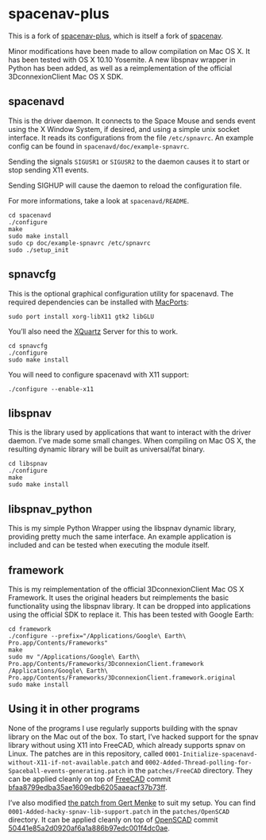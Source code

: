 # spacenav-plus

This is a fork of [spacenav-plus](https://github.com/BenBergman/spacenav-plus), which is itself a fork of [spacenav](http://spacenav.sourceforge.net).

Minor modifications have been made to allow compilation on Mac OS X. It has been tested with OS X 10.10 Yosemite. A new libspnav wrapper in Python has been added, as well as a reimplementation of the official 3DconnexionClient Mac OS X SDK.

## spacenavd

This is the driver daemon. It connects to the Space Mouse and sends event using the X Window System, if desired, and using a simple unix socket interface. It reads its configurations from the file `/etc/spnavrc`. An example config can be found in `spacenavd/doc/example-spnavrc`.

Sending the signals `SIGUSR1` or `SIGUSR2` to the daemon causes it to start or stop sending X11 events.

Sending SIGHUP will cause the daemon to reload the configuration file.

For more informations, take a look at `spacenavd/README`.

    cd spacenavd
    ./configure
    make
    sudo make install
    sudo cp doc/example-spnavrc /etc/spnavrc
    sudo ./setup_init

## spnavcfg

This is the optional graphical configuration utility for spacenavd. The required dependencies can be installed with [MacPorts](https://www.macports.org):

    sudo port install xorg-libX11 gtk2 libGLU

You’ll also need the [XQuartz](http://www.xquartz.org) Server for this to work.

    cd spnavcfg
    ./configure
    sudo make install

You will need to configure spacenavd with X11 support:

    ./configure --enable-x11

## libspnav

This is the library used by applications that want to interact with the driver daemon. I've made some small changes. When compiling on Mac OS X, the resulting dynamic library will be built as universal/fat binary.

    cd libspnav
    ./configure
    make
    sudo make install

## libspnav_python

This is my simple Python Wrapper using the libspnav dynamic library, providing pretty much the same interface. An example application is included and can be tested when executing the module itself.

## framework

This is my reimplementation of the official 3DconnexionClient Mac OS X Framework. It uses the original headers but reimplements the basic functionality using the libspnav library. It can be dropped into applications using the official SDK to replace it. This has been tested with Google Earth:

    cd framework
    ./configure --prefix="/Applications/Google\ Earth\ Pro.app/Contents/Frameworks"
    make
    sudo mv "/Applications/Google\ Earth\ Pro.app/Contents/Frameworks/3DconnexionClient.framework /Applications/Google\ Earth\ Pro.app/Contents/Frameworks/3DconnexionClient.framework.original
    sudo make install

## Using it in other programs

None of the programs I use regularly supports building with the spnav library on the Mac out of the box. To start, I’ve hacked support for the spnav library without using X11 into FreeCAD, which already supports spnav on Linux. The patches are in this repository, called `0001-Initialize-spacenavd-without-X11-if-not-available.patch` and `0002-Added-Thread-polling-for-Spaceball-events-generating.patch` in the `patches/FreeCAD` directory. They can be applied cleanly on top of [FreeCAD](https://github.com/FreeCAD/FreeCAD) commit [bfaa8799edba35ae1609edb6205aaeacf37b73ff](https://github.com/FreeCAD/FreeCAD/commit/bfaa8799edba35ae1609edb6205aaeacf37b73ff).

I’ve also modified [the patch from Gert Menke](http://forum.openscad.org/Working-on-SpacePilot-support-need-help-with-rotation-tp13057p13236.html) to suit my setup. You can find `0001-Added-hacky-spnav-lib-support.patch` in the `patches/OpenSCAD` directory. It can be applied cleanly on top of [OpenSCAD](https://github.com/openscad/openscad) commit [50441e85a2d0920af6a1a886b97edc001f4dc0ae](https://github.com/openscad/openscad/commit/50441e85a2d0920af6a1a886b97edc001f4dc0ae).

